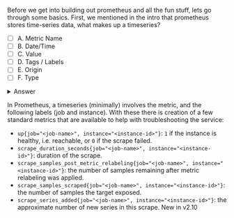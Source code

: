 Before we get into building out prometheus and all the fun stuff, lets go through some basics.  First, we mentioned in the intro that prometheus stores time-series data, what makes up a timeseries?

* [ ] A. Metric Name
* [ ] B. Date/Time
* [ ] C. Value
* [ ] D. Tags / Labels
* [ ] E. Origin
* [ ] F. Type

<details>
  <summary>Answer</summary>
  <p><b>A, B, C, D, F</b></p>
</details>

In Prometheus, a timeseries (minimally) involves the metric, and the following labels (job and instance).  With these there is creation of a few standard metrics that are available to help with troubleshooting the service:

* `up{job="<job-name>", instance="<instance-id>"}`: `1` if the instance is healthy, i.e. reachable, or `0` if the scrape failed.
* `scrape_duration_seconds{job="<job-name>", instance="<instance-id>"}`: duration of the scrape.
* `scrape_samples_post_metric_relabeling{job="<job-name>", instance="<instance-id>"}`: the number of samples remaining after metric relabeling was applied.
* `scrape_samples_scraped{job="<job-name>", instance="<instance-id>"}`: the number of samples the target exposed.
* `scrape_series_added{job="<job-name>", instance="<instance-id>"}`: the approximate number of new series in this scrape. New in v2.10